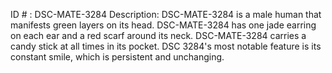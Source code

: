 ID # : DSC-MATE-3284
Description: DSC-MATE-3284 is a male human that manifests green layers on its head. DSC-MATE-3284 has one jade earring on each ear and a red scarf around its neck. DSC-MATE-3284 carries a candy stick at all times in its pocket. DSC 3284's most notable feature is its constant smile, which is persistent and unchanging.